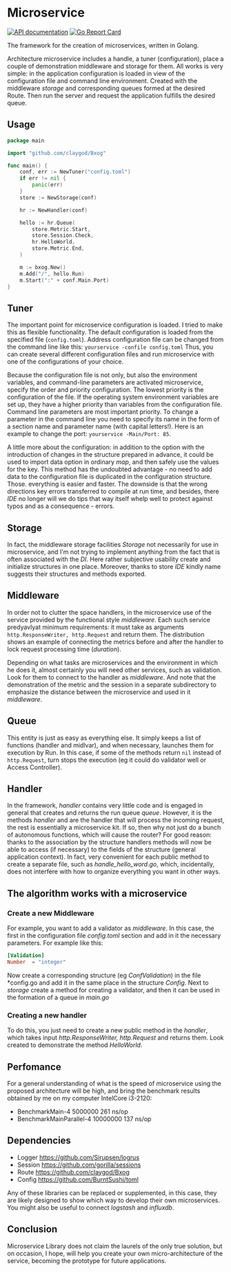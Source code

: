 # Microservice

[![API documentation](https://godoc.org/github.com/claygod/microservice?status.svg)](https://godoc.org/github.com/claygod/temp/microservice-doc)
[![Go Report Card](https://goreportcard.com/badge/github.com/claygod/microservice)](https://goreportcard.com/report/github.com/claygod/microservice)

The framework for the creation of microservices, written in Golang.

Architecture microservice includes a handle, a tuner (configuration), place a couple of demonstration middleware and storage for them. All works is very simple: in the application configuration is loaded in view of the configuration file and command line environment. Created with the middleware *storage* and corresponding queues formed at the desired Route. Then run the server and request the application fulfills the desired queue.

## Usage

```Go
package main

import "github.com/claygod/Bxog"

func main() {
	conf, err := NewTuner("config.toml")
	if err != nil {
		panic(err)
	}
	store := NewStorage(conf)

	hr := NewHandler(conf)

	hello := hr.Queue(
		store.Metric.Start,
		store.Session.Check,
		hr.HelloWorld,
		store.Metric.End,
	)

	m := bxog.New()
	m.Add("/", hello.Run)
	m.Start(":" + conf.Main.Port)
}
```


## Tuner

The important point for microservice configuration is loaded. I tried to make this as flexible functionality. The default configuration is loaded from the specified file (`config.toml`). Address configuration file can be changed from the command line like this: `yourservice -confile config.toml` Thus, you can create several different configuration files and run microservice with one of the configurations of your choice.

Because the configuration file is not only, but also the environment variables, and command-line parameters are activated microservice, specify the order and priority configuration. The lowest priority is the configuration of the file. If the operating system environment variables are set up, they have a higher priority than variables from the configuration file. Command line parameters are most important priority. To change a parameter in the command line you need to specify its name in the form of a section name and parameter name (with capital letters!). Here is an example to change the port: `yourservice -Main/Port: 85`.

A little more about the configuration: in addition to the option with the introduction of changes in the structure prepared in advance, it could be used to import data option in ordinary *map*, and then safely use the values ​​for the key. This method has the undoubted advantage - no need to add data to the configuration file is duplicated in the configuration structure. Those. everything is easier and faster. The downside is that the wrong directions key errors transferred to compile at run time, and besides, there *IDE* no longer will we do tips that way itself whelp well to protect against typos and as a consequence - errors.

## Storage

In fact, the middleware storage facilities *Storage* not necessarily for use in microservice, and I'm not trying to implement anything from the fact that is often associated with the *DI*. Here rather subjective usability create and initialize structures in one place. Moreover, thanks to store *IDE* kindly name suggests their structures and methods exported.

## Middleware

In order not to clutter the space handlers, in the microservice use of the service provided by the functional style *middleware*. Each such service predyavlyat minimum requirements: it must take as arguments `http.ResponseWriter, http.Request` and return them. The distribution shows an example of connecting the metrics before and after the handler to lock request processing time (*duration*).

Depending on what tasks are microservices and the environment in which he does it, almost certainly you will need other services, such as validation. Look for them to connect to the handler as *middleware*. And note that the demonstration of the metric and the session in a separate subdirectory to emphasize the distance between the microservice and used in it *middleware*.

## Queue

This entity is just as easy as everything else. It simply keeps a list of functions (handler and midlvar), and when necessary, launches them for execution by Run. In this case, if some of the methods return `nil` instead of `http.Request`, turn stops the execution (eg it could do validator well or Access Controller).

## Handler

In the framework, *handler* contains very little code and is engaged in general that creates and returns the run queue *queue*. However, it is the methods *handler* and are the handler that will process the incoming request, the rest is essentially a microservice kit. If so, then why not just do a bunch of autonomous functions, which will cause the router? For good reason: thanks to the association by the structure handlers methods will now be able to access (if necessary) to the fields of the structure (general application context). In fact, very convenient for each public method to create a separate file, such as *handle_hello_word.go*, which, incidentally, does not interfere with how to organize everything you want in other ways.

## The algorithm works with a microservice

### Create a new Middleware

For example, you want to add a validator as *middleware*. In this case, the first in the configuration file *config.toml* section and add in it the necessary parameters. For example like this:
```toml
[Validation]
Number	= "integer"
```
Now create a corresponding structure (eg *ConfValidation*) in the file *config.go  and add it in the same place in the structure *Config*. Next to *storage* create a method for creating a validator, and then it can be used in the formation of a queue in *main.go*

### Creating a new handler

To do this, you just need to create a new public method in the *handler*, which takes input *http.ResponseWriter, http.Request* and returns them. Look created to demonstrate the method *HelloWorld*.

## Perfomance

For a general understanding of what is the speed of microservice using the proposed architecture will be high, and bring the benchmark results obtained by me on my computer IntelCore i3-2120:

- BenchmarkMain-4           	 5000000	       261 ns/op
- BenchmarkMainParallel-4   	10000000	       137 ns/op

## Dependencies

- Logger	https://github.com/Sirupsen/logrus
- Session	https://github.com/gorilla/sessions
- Route	https://github.com/claygod/Bxog
- Config	https://github.com/BurntSushi/toml

Any of these libraries can be replaced or supplemented, in this case, they are likely designed to show which way to develop their own microservices. You might also be useful to connect *logstash* and *influxdb*.

## Conclusion

Microservice Library does not claim the laurels of the only true solution, but on occasion, I hope, will help you create your own micro-architecture of the service, becoming the prototype for future applications.
